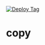 [![Deploy Tag](https://github.com/meeav/copy/actions/workflows/tag.yml/badge.svg)](https://github.com/meeav/copy/actions/workflows/tag.yml)
# copy
